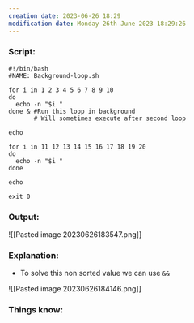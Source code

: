 ```yaml
---
creation date: 2023-06-26 18:29
modification date: Monday 26th June 2023 18:29:26
---
```


### Script:

```
#!/bin/bash
#NAME: Background-loop.sh

for i in 1 2 3 4 5 6 7 8 9 10
do
  echo -n "$i "
done & #Run this loop in background
       # Will sometimes execute after second loop

echo 

for i in 11 12 13 14 15 16 17 18 19 20
do
  echo -n "$i "
done

echo

exit 0
```

### Output:

![[Pasted image 20230626183547.png]]


### Explanation:

* To solve this non sorted value we can use `&&`

![[Pasted image 20230626184146.png]]


### Things know:
